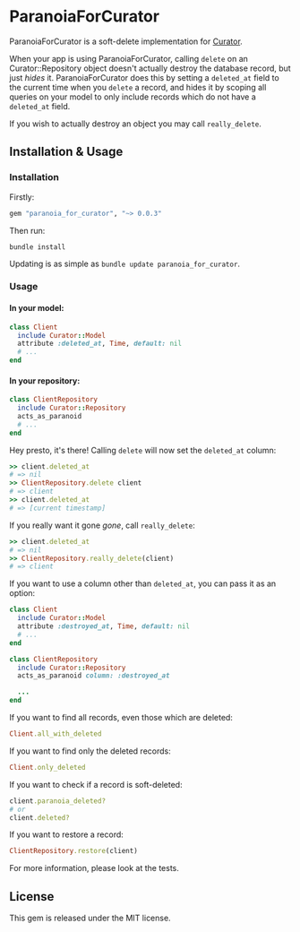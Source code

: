 # ParanoiaForCurator

ParanoiaForCurator is a soft-delete implementation for [Curator](https://github.com/braintree/curator).

When your app is using ParanoiaForCurator, calling `delete` on an Curator::Repository object doesn't actually destroy the database record, but just *hides* it. ParanoiaForCurator does this by setting a `deleted_at` field to the current time when you `delete` a record, and hides it by scoping all queries on your model to only include records which do not have a `deleted_at` field.

If you wish to actually destroy an object you may call `really_delete`.

## Installation & Usage

### Installation

Firstly:

``` ruby
gem "paranoia_for_curator", "~> 0.0.3"
```

Then run:

``` shell
bundle install
```

Updating is as simple as `bundle update paranoia_for_curator`.

### Usage

#### In your model:

``` ruby
class Client
  include Curator::Model
  attribute :deleted_at, Time, default: nil
  # ...
end
```

#### In your repository:

``` ruby
class ClientRepository
  include Curator::Repository
  acts_as_paranoid
  # ...
end
```

Hey presto, it's there! Calling `delete` will now set the `deleted_at` column:


``` ruby
>> client.deleted_at
# => nil
>> ClientRepository.delete client
# => client
>> client.deleted_at
# => [current timestamp]
```

If you really want it gone *gone*, call `really_delete`:

``` ruby
>> client.deleted_at
# => nil
>> ClientRepository.really_delete(client)
# => client
```

If you want to use a column other than `deleted_at`, you can pass it as an option:

``` ruby
class Client
  include Curator::Model
  attribute :destroyed_at, Time, default: nil
  # ...
end

class ClientRepository
  include Curator::Repository
  acts_as_paranoid column: :destroyed_at

  ...
end
```

If you want to find all records, even those which are deleted:

``` ruby
Client.all_with_deleted
```

If you want to find only the deleted records:

``` ruby
Client.only_deleted
```

If you want to check if a record is soft-deleted:

``` ruby
client.paranoia_deleted?
# or
client.deleted?
```

If you want to restore a record:

``` ruby
ClientRepository.restore(client)
```

For more information, please look at the tests.

## License

This gem is released under the MIT license.
